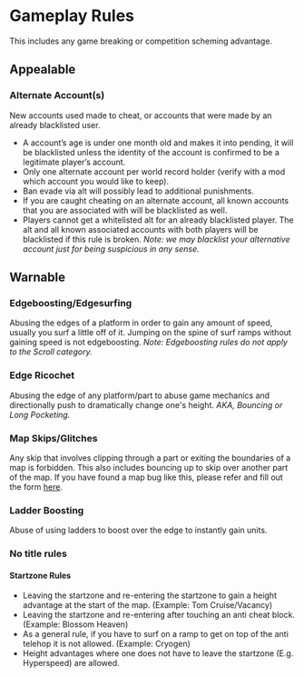 # Gameplay Rules
This includes any game breaking or competition scheming advantage.
## Appealable
### Alternate Account(s)
New accounts used made to cheat, or accounts that were made by an already blacklisted user.
- A account’s age is under one month old and makes it into pending, it will be blacklisted unless the identity of the account is confirmed to be a legitimate player’s account.
- Only one alternate account per world record holder (verify with a mod which account you would like to keep).
- Ban evade via alt will possibly lead to additional punishments.
- If you are caught cheating on an alternate account, all known accounts that you are associated with will be blacklisted as well.
- Players cannot get a whitelisted alt for an already blacklisted player. The alt and all known associated accounts with both players will be blacklisted if this rule is broken.
*Note: we may blacklist your alternative account just for being suspicious in any sense.*
## Warnable
### Edgeboosting/Edgesurfing
Abusing the edges of a platform in order to gain any amount of speed, usually you surf a little off of it. Jumping on the spine of surf ramps without gaining speed is not edgeboosting.
*Note: Edgeboosting rules do not apply to the Scroll category.*
### Edge Ricochet
Abusing the edge of any platform/part to abuse game mechanics and directionally push to dramatically change one's height.
*AKA, Bouncing or Long Pocketing.*
### Map Skips/Glitches
Any skip that involves clipping through a part or exiting the boundaries of a map is forbidden. This also includes bouncing up to skip over another part of the map. If you have found a map bug like this, please refer and fill out the form [here](https://docs.google.com/forms/d/e/1FAIpQLSej_g-logtEZbykSuXpBdd0St7JIajTdN7BM_DZEJuhK6oW2A/viewform).
### Ladder Boosting
Abuse of using ladders to boost over the edge to instantly gain units.
### No title rules
#### Startzone Rules
 - Leaving the startzone and re-entering the startzone to gain a height advantage at the start of the map. (Example:  Tom Cruise/Vacancy)
 - Leaving the startzone and re-entering after touching an anti cheat block. (Example: Blossom Heaven)
 - As a general rule, if you have to surf on a ramp to get on top of the anti telehop it is not allowed. (Example: Cryogen)
 - Height advantages where one does not have to leave the startzone (E.g. Hyperspeed) are allowed.
